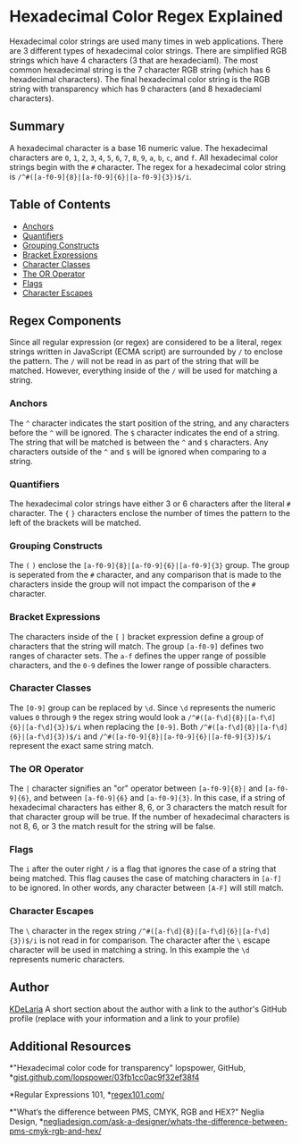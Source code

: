 # Hexadecimal Color Regex Explained

Hexadecimal color strings are used many times in web applications. There are 3 different types of hexadecimal color strings. There are simplified RGB strings which have 4 characters \(3 that are hexadeciaml\). The most common hexadecimal string is the 7 character RGB string \(which has 6 hexadecimal characters\). The final hexadecimal color string is the RGB string with transparency which has 9 characters \(and 8 hexadeciaml characters\).

## Summary

A hexadecimal character is a base 16 numeric value.  The hexadecimal characters are `0`, `1`, `2`, `3`, `4`, `5`, `6`, `7`, `8`, `9`, `a`, `b`, `c`, and `f`. All hexadecimal color strings begin with the `#` character. The regex for a hexadecimal color string is `/^#([a-f0-9]{8}|[a-f0-9]{6}|[a-f0-9]{3})$/i`. 

## Table of Contents

- [Anchors](#anchors)
- [Quantifiers](#quantifiers)
- [Grouping Constructs](#grouping-constructs)
- [Bracket Expressions](#bracket-expressions)
- [Character Classes](#character-classes)
- [The OR Operator](#the-or-operator)
- [Flags](#flags)
- [Character Escapes](#character-escapes)

## Regex Components

Since all regular expression \(or regex\) are considered to be a literal, regex strings written in JavaScript \(ECMA script\) are surrounded by `/` to enclose the pattern. The `/` will not be read in as part of the string that will be matched. However, everything inside of the `/` will be used for matching a string.

### Anchors

The `^` character indicates the start position of the string, and any characters before the `^` will be ignored.  The `$` character indicates the end of a string. The string that will be matched is between the `^` and `$` characters. Any characters outside of the `^` and `$` will be ignored when comparing to a string.

### Quantifiers

The hexadecimal color strings have either 3 or 6 characters after the literal `#` character. The `{` `}` characters enclose the number of times the pattern to the left of the brackets will be matched.

### Grouping Constructs 

The `(` `)` enclose the `[a-f0-9]{8}|[a-f0-9]{6}|[a-f0-9]{3}` group.  The group is seperated from the `#` character, and any comparison that is made to the characters inside the group will not impact the comparison of the `#` character.

### Bracket Expressions

The characters inside of the `[` `]` bracket expression define a group of characters that the string will match.  The group `[a-f0-9]` defines two ranges of character sets.  The `a-f` defines the upper range of possible characters, and the `0-9` defines the lower range of possible characters.

### Character Classes

The `[0-9]` group can be replaced by `\d`. Since `\d` represents the numeric values `0` through `9` the regex string would look a `/^#([a-f\d]{8}|[a-f\d]{6}|[a-f\d]{3})$/i` when replacing the `[0-9]`.  Both `/^#([a-f\d]{8}|[a-f\d]{6}|[a-f\d]{3})$/i` and `/^#([a-f0-9]{8}|[a-f0-9]{6}|[a-f0-9]{3})$/i` represent the exact same string match.

### The OR Operator

The `|` character signifies an "or" operator between `[a-f0-9]{8}|` and `[a-f0-9]{6}`, and between `[a-f0-9]{6}` and `[a-f0-9]{3}`.  In this case, if a string of hexadecimal characters has either 8, 6, or 3 characters the match result for that character group will be true. If the number of hexadecimal characters is not 8, 6, or 3 the match result for the string will be false.

### Flags

The `i` after the outer right `/` is a flag that ignores the case of a string that being matched. This flag causes the case of matching characters in `[a-f]` to be ignored. In other words, any character between `[A-F]` will still match. 

### Character Escapes

The `\` character in the regex string `/^#([a-f\d]{8}|[a-f\d]{6}|[a-f\d]{3})$/i` is not read in for comparison.  The character after the `\` escape character will be used in matching a string. In this example the `\d` represents numeric characters.

## Author

[KDeLaria](https://github.com/KDeLaria)
A short section about the author with a link to the author's GitHub profile (replace with your information and a link to your profile)




## Additional Resources

*"Hexadecimal color code for transparency" lopspower, GitHub, *[gist.github.com/lopspower/03fb1cc0ac9f32ef38f4](https://gist.github.com/lopspower/03fb1cc0ac9f32ef38f4)

*Regular Expressions 101, *[regex101.com/](https://regex101.com/)

*"What’s the difference between PMS, CMYK, RGB and HEX?" Neglia Design, *[negliadesign.com/ask-a-designer/whats-the-difference-between-pms-cmyk-rgb-and-hex/](https://negliadesign.com/ask-a-designer/whats-the-difference-between-pms-cmyk-rgb-and-hex/)